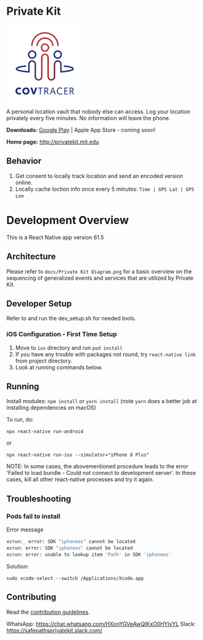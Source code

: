 # Private Kit

<img src="./assets/ShieldKeyHold512x512.png" data-canonical-src="./assets/ShieldKeyHold512x512.png" width="200" height="200" />

A personal location vault that nobody else can access. Log your location privately every five minutes. No information will leave the phone.

**Downloads:** [Google Play](https://play.google.com/store/apps/details?id=edu.mit.privatekit) | Apple App Store - coming soon!

**Home page:** http://privatekit.mit.edu

## Behavior

1. Get consent to locally track location and send an encoded version online.
2. Locally cache loction info once every 5 minutes: `Time | GPS Lat | GPS Lon`

# Development Overview

This is a React Native app version 61.5

## Architecture

Please refer to `docs/Private Kit Diagram.png` for a basic overview on the sequencing of generalized events and services that are utilized by Private Kit.

## Developer Setup

Refer to and run the dev_setup.sh for needed tools.

### iOS Configuration - First Time Setup

1. Move to `ios` directory and run `pod install`
2. If you have any trouble with packages not round, try `react-native link` from project directory.
3. Look at running commands below.

## Running

Install modules:
`npm install` or `yarn install` (note `yarn` does a better job at installing dependencies on macOS)

To run, do:

```
npx react-native run-android
```

or

```
npx react-native run-ios --simulator="iPhone 8 Plus"
```

NOTE: In some cases, the abovementioned procedure leads to the error 'Failed to load bundle - Could not connect to development server'. In these cases, kill all other react-native processes and try it again.

## Troubleshooting

### Pods fail to install

Error message

```bash
xcrun:_ error: SDK "iphoneos" cannot be located
xcrun: error: SDK "iphoneos" cannot be located
xcrun: error: unable to lookup item 'Path' in SDK 'iphoneos'
```

Solution:

```
sudo xcode-select --switch /Applications/Xcode.app
```

## Contributing

Read the [contribution guidelines](CONTRIBUTING.md).

WhatsApp: https://chat.whatsapp.com/HXonYGVeAwQIKxO0HYlxYL
Slack: https://safepathsprivatekit.slack.com/
